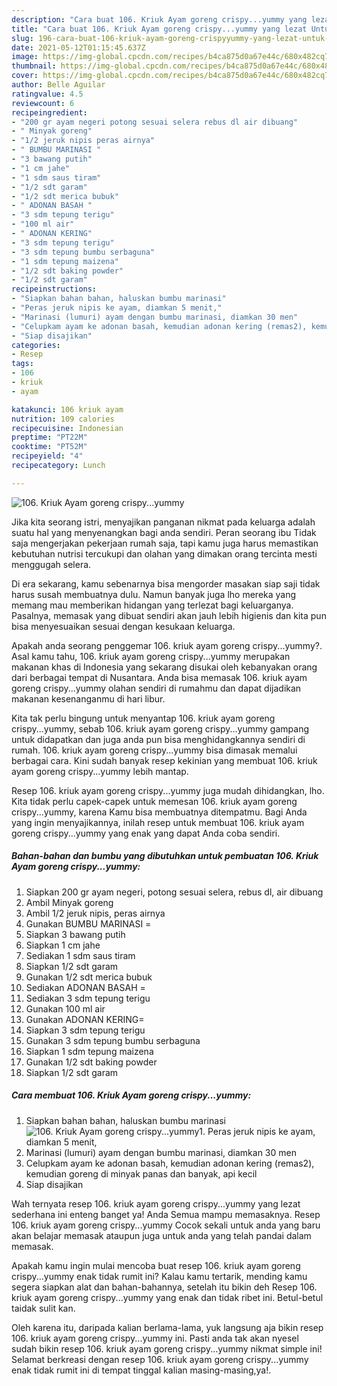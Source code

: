 ```yaml
---
description: "Cara buat 106. Kriuk Ayam goreng crispy...yummy yang lezat Untuk Jualan"
title: "Cara buat 106. Kriuk Ayam goreng crispy...yummy yang lezat Untuk Jualan"
slug: 196-cara-buat-106-kriuk-ayam-goreng-crispyyummy-yang-lezat-untuk-jualan
date: 2021-05-12T01:15:45.637Z
image: https://img-global.cpcdn.com/recipes/b4ca875d0a67e44c/680x482cq70/106-kriuk-ayam-goreng-crispyyummy-foto-resep-utama.jpg
thumbnail: https://img-global.cpcdn.com/recipes/b4ca875d0a67e44c/680x482cq70/106-kriuk-ayam-goreng-crispyyummy-foto-resep-utama.jpg
cover: https://img-global.cpcdn.com/recipes/b4ca875d0a67e44c/680x482cq70/106-kriuk-ayam-goreng-crispyyummy-foto-resep-utama.jpg
author: Belle Aguilar
ratingvalue: 4.5
reviewcount: 6
recipeingredient:
- "200 gr ayam negeri potong sesuai selera rebus dl air dibuang"
- " Minyak goreng"
- "1/2 jeruk nipis peras airnya"
- " BUMBU MARINASI "
- "3 bawang putih"
- "1 cm jahe"
- "1 sdm saus tiram"
- "1/2 sdt garam"
- "1/2 sdt merica bubuk"
- " ADONAN BASAH "
- "3 sdm tepung terigu"
- "100 ml air"
- " ADONAN KERING"
- "3 sdm tepung terigu"
- "3 sdm tepung bumbu serbaguna"
- "1 sdm tepung maizena"
- "1/2 sdt baking powder"
- "1/2 sdt garam"
recipeinstructions:
- "Siapkan bahan bahan, haluskan bumbu marinasi"
- "Peras jeruk nipis ke ayam, diamkan 5 menit,"
- "Marinasi (lumuri) ayam dengan bumbu marinasi, diamkan 30 men"
- "Celupkam ayam ke adonan basah, kemudian adonan kering (remas2), kemudian goreng di minyak panas dan banyak, api kecil"
- "Siap disajikan"
categories:
- Resep
tags:
- 106
- kriuk
- ayam

katakunci: 106 kriuk ayam 
nutrition: 109 calories
recipecuisine: Indonesian
preptime: "PT22M"
cooktime: "PT52M"
recipeyield: "4"
recipecategory: Lunch

---
```



![106. Kriuk Ayam goreng crispy...yummy](https://img-global.cpcdn.com/recipes/b4ca875d0a67e44c/680x482cq70/106-kriuk-ayam-goreng-crispyyummy-foto-resep-utama.jpg)

Jika kita seorang istri, menyajikan panganan nikmat pada keluarga adalah suatu hal yang menyenangkan bagi anda sendiri. Peran seorang ibu Tidak saja mengerjakan pekerjaan rumah saja, tapi kamu juga harus memastikan kebutuhan nutrisi tercukupi dan olahan yang dimakan orang tercinta mesti menggugah selera.

Di era  sekarang, kamu sebenarnya bisa mengorder masakan siap saji tidak harus susah membuatnya dulu. Namun banyak juga lho mereka yang memang mau memberikan hidangan yang terlezat bagi keluarganya. Pasalnya, memasak yang dibuat sendiri akan jauh lebih higienis dan kita pun bisa menyesuaikan sesuai dengan kesukaan keluarga. 



Apakah anda seorang penggemar 106. kriuk ayam goreng crispy...yummy?. Asal kamu tahu, 106. kriuk ayam goreng crispy...yummy merupakan makanan khas di Indonesia yang sekarang disukai oleh kebanyakan orang dari berbagai tempat di Nusantara. Anda bisa memasak 106. kriuk ayam goreng crispy...yummy olahan sendiri di rumahmu dan dapat dijadikan makanan kesenanganmu di hari libur.

Kita tak perlu bingung untuk menyantap 106. kriuk ayam goreng crispy...yummy, sebab 106. kriuk ayam goreng crispy...yummy gampang untuk didapatkan dan juga anda pun bisa menghidangkannya sendiri di rumah. 106. kriuk ayam goreng crispy...yummy bisa dimasak memalui berbagai cara. Kini sudah banyak resep kekinian yang membuat 106. kriuk ayam goreng crispy...yummy lebih mantap.

Resep 106. kriuk ayam goreng crispy...yummy juga mudah dihidangkan, lho. Kita tidak perlu capek-capek untuk memesan 106. kriuk ayam goreng crispy...yummy, karena Kamu bisa membuatnya ditempatmu. Bagi Anda yang ingin menyajikannya, inilah resep untuk membuat 106. kriuk ayam goreng crispy...yummy yang enak yang dapat Anda coba sendiri.

<!--inarticleads1-->

##### Bahan-bahan dan bumbu yang dibutuhkan untuk pembuatan 106. Kriuk Ayam goreng crispy...yummy:

1. Siapkan 200 gr ayam negeri, potong sesuai selera, rebus dl, air dibuang
1. Ambil  Minyak goreng
1. Ambil 1/2 jeruk nipis, peras airnya
1. Gunakan  BUMBU MARINASI =
1. Siapkan 3 bawang putih
1. Siapkan 1 cm jahe
1. Sediakan 1 sdm saus tiram
1. Siapkan 1/2 sdt garam
1. Gunakan 1/2 sdt merica bubuk
1. Sediakan  ADONAN BASAH =
1. Sediakan 3 sdm tepung terigu
1. Gunakan 100 ml air
1. Gunakan  ADONAN KERING=
1. Siapkan 3 sdm tepung terigu
1. Gunakan 3 sdm tepung bumbu serbaguna
1. Siapkan 1 sdm tepung maizena
1. Gunakan 1/2 sdt baking powder
1. Siapkan 1/2 sdt garam




<!--inarticleads2-->

##### Cara membuat 106. Kriuk Ayam goreng crispy...yummy:

1. Siapkan bahan bahan, haluskan bumbu marinasi
<img src="https://img-global.cpcdn.com/steps/e79c8f161668f29b/160x128cq70/106-kriuk-ayam-goreng-crispyyummy-langkah-memasak-1-foto.jpg" alt="106. Kriuk Ayam goreng crispy...yummy">1. Peras jeruk nipis ke ayam, diamkan 5 menit,
1. Marinasi (lumuri) ayam dengan bumbu marinasi, diamkan 30 men
1. Celupkam ayam ke adonan basah, kemudian adonan kering (remas2), kemudian goreng di minyak panas dan banyak, api kecil
1. Siap disajikan




Wah ternyata resep 106. kriuk ayam goreng crispy...yummy yang lezat sederhana ini enteng banget ya! Anda Semua mampu memasaknya. Resep 106. kriuk ayam goreng crispy...yummy Cocok sekali untuk anda yang baru akan belajar memasak ataupun juga untuk anda yang telah pandai dalam memasak.

Apakah kamu ingin mulai mencoba buat resep 106. kriuk ayam goreng crispy...yummy enak tidak rumit ini? Kalau kamu tertarik, mending kamu segera siapkan alat dan bahan-bahannya, setelah itu bikin deh Resep 106. kriuk ayam goreng crispy...yummy yang enak dan tidak ribet ini. Betul-betul taidak sulit kan. 

Oleh karena itu, daripada kalian berlama-lama, yuk langsung aja bikin resep 106. kriuk ayam goreng crispy...yummy ini. Pasti anda tak akan nyesel sudah bikin resep 106. kriuk ayam goreng crispy...yummy nikmat simple ini! Selamat berkreasi dengan resep 106. kriuk ayam goreng crispy...yummy enak tidak rumit ini di tempat tinggal kalian masing-masing,ya!.

